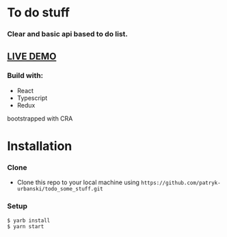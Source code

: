 
# To do stuff

### Clear and basic api based to do list.

## [LIVE DEMO](https://todostuff.surge.sh/)

### Build with:
- React
- Typescript
- Redux

bootstrapped with CRA

# Installation 

### Clone

- Clone this repo to your local machine using `https://github.com/patryk-urbanski/todo_some_stuff.git`

### Setup

```shell
$ yarb install
$ yarn start
```
